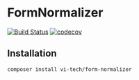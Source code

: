 # FormNormalizer

[![Build Status](https://travis-ci.com/vseinstrumentiru/FormNormalizer.svg?branch=master)](https://travis-ci.com/vseinstrumentiru/FormNormalizer)
[![codecov](https://codecov.io/gh/vseinstrumentiru/FormNormalizer/branch/master/graph/badge.svg)](https://codecov.io/gh/vseinstrumentiru/FormNormalizer)

## Installation

```
composer install vi-tech/form-normalizer
```
